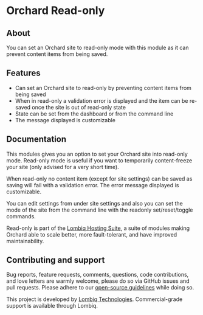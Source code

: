 # Orchard Read-only



## About

You can set an Orchard site to read-only mode with this module as it can prevent content items from being saved.


## Features

- Can set an Orchard site to read-only by preventing content items from being saved
- When in read-only a validation error is displayed and the item can be re-saved once the site is out of read-only state
- State can be set from the dashboard or from the command line
- The message displayed is customizable


## Documentation

This modules gives you an option to set your Orchard site into read-only mode. Read-only mode is useful if you want to temporarily content-freeze your site (only advised for a very short time).

When read-only no content item (except for site settings) can be saved as saving will fail with a validation error. The error message displayed is customizable.

You can edit settings from under site settings and also you can set the mode of the site from the command line with the readonly set/reset/toggle commands.

Read-only is part of the [Lombiq Hosting Suite](http://dotnest.com/knowledge-base/topics/lombiq-hosting-suite), a suite of modules making Orchard able to scale better, more fault-tolerant, and have improved maintainability.


## Contributing and support

Bug reports, feature requests, comments, questions, code contributions, and love letters are warmly welcome, please do so via GitHub issues and pull requests. Please adhere to our [open-source guidelines](https://lombiq.com/open-source-guidelines) while doing so.

This project is developed by [Lombiq Technologies](https://lombiq.com/). Commercial-grade support is available through Lombiq.
